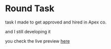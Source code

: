 # Round Task

task I made to get approved and hired in Apex co.

and I still developing it

you check the live preview [here]()
